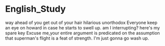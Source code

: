 # English_Study
way ahead of you 
get out of your hair
hilarious
unorthodox
Everyone keep an eye on howard in case he starts to swell up.
am I interrupting?
here's my spare key
Excuse me,your entire argument is predicated on the assumption that superman's flight is a feat of strength.
I'm just gonna go wash up.
